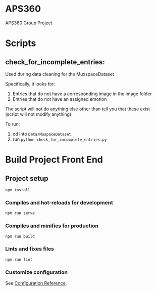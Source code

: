 # APS360
APS360 Group Project

# Scripts

## check_for_incomplete_entries:
Used during data cleaning for the MuxspaceDataset

Specifically, it looks for:
1. Entries that do not have a corresponding image in the image folder
2. Entries that do not have an assigned emotion

The script will not do anything else other than tell you that these exist (script will not modify anything)

To run:
1. cd into `Data/MuspaceDataset`
2. run `python check_for_incomplete_entries.py`

# Build Project Front End

## Project setup
```
npm install
```

### Compiles and hot-reloads for development
```
npm run serve
```

### Compiles and minifies for production
```
npm run build
```

### Lints and fixes files
```
npm run lint
```

### Customize configuration
See [Configuration Reference](https://cli.vuejs.org/config/).
